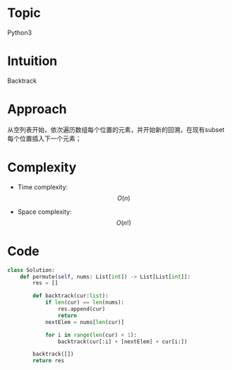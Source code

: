 # Topic
Python3
# Intuition
Backtrack

# Approach
从空列表开始，依次遍历数组每个位置的元素，并开始新的回溯，在现有subset每个位置插入下一个元素；

# Complexity
- Time complexity:
$$O(n)$$

- Space complexity:
$$O(n!)$$

# Code
```python
class Solution:
	def permute(self, nums: List[int]) -> List[List[int]]:
		res = []

		def backtrack(cur:list):
			if len(cur) == len(nums):
				res.append(cur)
				return 
			nextElem = nums[len(cur)]

			for i in range(len(cur) + 1):
				backtrack(cur[:i] + [nextElem] + cur[i:])

		backtrack([])
		return res
```